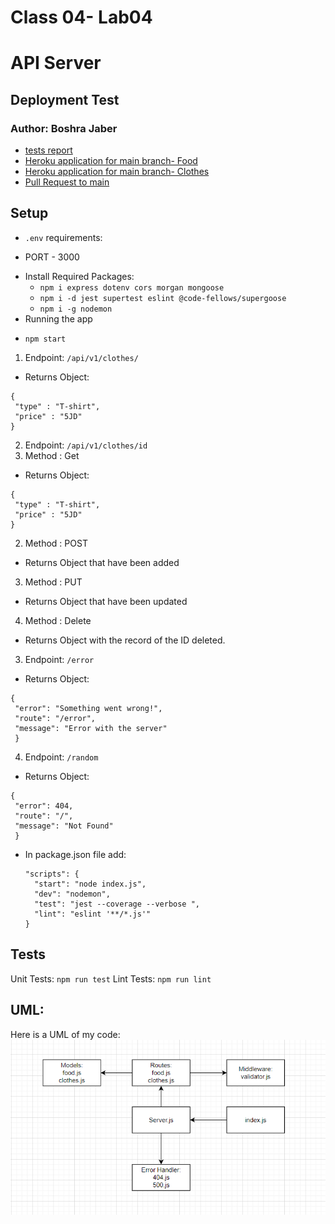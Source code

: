 # Class 04- Lab04
# API Server
## Deployment Test
### Author: Boshra Jaber
* [tests report](https://github.com/BoshraJaber/api-server/actions)
* [Heroku application for main branch- Food ](https://boshramongodb.herokuapp.com/api/v1/food)
* [Heroku application for main branch- Clothes ](https://boshramongodb.herokuapp.com/api/v1/clothes)
* [Pull Request to main](https://github.com/BoshraJaber/api-server/pull/2)

## Setup
- `.env` requirements:
 * PORT - 3000
- Install Required Packages:
  * `npm i express dotenv cors morgan mongoose`
  * `npm i -d jest supertest eslint @code-fellows/supergoose`
  * `npm i -g nodemon`
- Running the app
 * `npm start`
 1. Endpoint: `/api/v1/clothes/`
   * Returns Object:
  ```
  {
   "type" : "T-shirt",
   "price" : "5JD"
  }
  ```
 2. Endpoint: `/api/v1/clothes/id`
  1. Method : Get 
   * Returns Object:
  ```
  {
   "type" : "T-shirt",
   "price" : "5JD"
  }
  ``` 
  2.  Method : POST 
   * Returns Object that have been added
  3.  Method : PUT 
   * Returns Object that have been updated
  4. Method : Delete 
   * Returns Object with the record of the ID deleted.

 3. Endpoint: `/error`
   * Returns Object:
  ```
  {
   "error": "Something went wrong!",
   "route": "/error",
   "message": "Error with the server"
   }
  ```
 4. Endpoint: `/random`
   * Returns Object:
  ```
  {
   "error": 404,
   "route": "/",
   "message": "Not Found"
   }
  ```
- In package.json file add:
  ```
  "scripts": {
    "start": "node index.js",
    "dev": "nodemon",
    "test": "jest --coverage --verbose ",
    "lint": "eslint '**/*.js'"
  }
  ```

## Tests
Unit Tests: `npm run test`
Lint Tests: `npm run lint`

## UML:
Here is a UML of my code: 
![](./src/lab03.png)